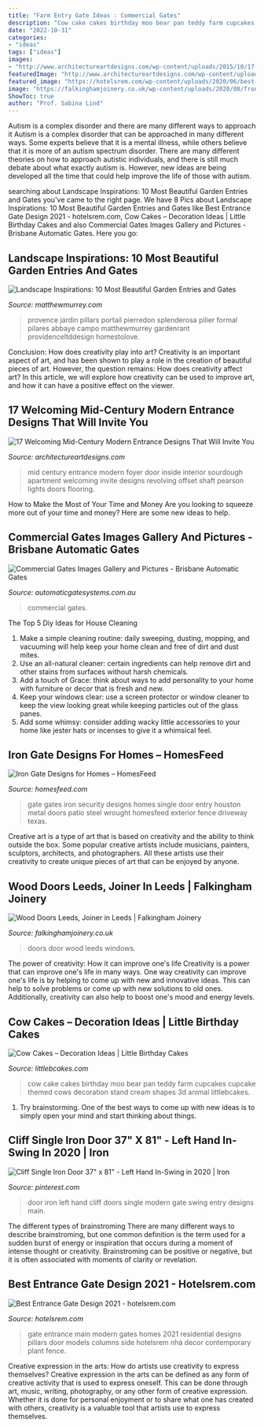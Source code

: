 ```yaml
---
title: "Farm Entry Gate Ideas : Commercial Gates"
description: "Cow cake cakes birthday moo bear pan teddy farm cupcakes cupcake themed cows decoration stand cream shapes 3d animal littlebcakes"
date: "2022-10-31"
categories:
- "ideas"
tags: ["ideas"]
images:
- "http://www.architectureartdesigns.com/wp-content/uploads/2015/10/17-Welcoming-Mid-Century-Modern-Entrance-Designs-That-Will-Invite-You-Inside-13.jpg"
featuredImage: "http://www.architectureartdesigns.com/wp-content/uploads/2015/10/17-Welcoming-Mid-Century-Modern-Entrance-Designs-That-Will-Invite-You-Inside-13.jpg"
featured_image: "https://hotelsrem.com/wp-content/uploads/2020/06/best-entrance-gate-design-elegant-jacopobagaglio-entrance-gate-design-of-best-entrance-gate-design.jpg"
image: "https://falkinghamjoinery.co.uk/wp-content/uploads/2020/08/front-door-8-1.jpg"
ShowToc: true
author: "Prof. Sabina Lind"
---
```



Autism is a complex disorder and there are many different ways to approach it
Autism is a complex disorder that can be approached in many different ways. Some experts believe that it is a mental illness, while others believe that it is more of an autism spectrum disorder. There are many different theories on how to approach autistic individuals, and there is still much debate about what exactly autism is. However, new ideas are being developed all the time that could help improve the life of those with autism.

	

		
searching about Landscape Inspirations: 10 Most Beautiful Garden Entries and Gates you've came to the right page. We have 8 Pics about Landscape Inspirations: 10 Most Beautiful Garden Entries and Gates like Best Entrance Gate Design 2021 - hotelsrem.com, Cow Cakes – Decoration Ideas | Little Birthday Cakes and also Commercial Gates Images Gallery and Pictures - Brisbane Automatic Gates. Here you go:
		
    
## Landscape Inspirations: 10 Most Beautiful Garden Entries And Gates

<img loading=lazy src="https://matthewmurrey.com/wp-content/uploads/2015/05/ProvidenceLTDDesign.jpg" onerror="this.onerror=null;this.src='https://tse2.mm.bing.net/th?id=OIP.N5T3CCelMwyF2R1XovoISwHaLH&amp;pid=15.1';" alt="Landscape Inspirations: 10 Most Beautiful Garden Entries and Gates">

_Source: matthewmurrey.com_

>provence jardin pillars portail pierredon splenderosa pilier formal pilares abbaye campo matthewmurrey gardenrant providenceltddesign homestolove. 

	

Conclusion: How does creativity play into art?
Creativity is an important aspect of art, and has been shown to play a role in the creation of beautiful pieces of art. However, the question remains: How does creativity affect art? In this article, we will explore how creativity can be used to improve art, and how it can have a positive effect on the viewer.

    
## 17 Welcoming Mid-Century Modern Entrance Designs That Will Invite You

<img loading=lazy src="http://www.architectureartdesigns.com/wp-content/uploads/2015/10/17-Welcoming-Mid-Century-Modern-Entrance-Designs-That-Will-Invite-You-Inside-13.jpg" onerror="this.onerror=null;this.src='https://tse2.mm.bing.net/th?id=OIP.a3wSRDio16sWTEvMMYZxLgAAAA&amp;pid=15.1';" alt="17 Welcoming Mid-Century Modern Entrance Designs That Will Invite You">

_Source: architectureartdesigns.com_

>mid century entrance modern foyer door inside interior sourdough apartment welcoming invite designs revolving offset shaft pearson lights doors flooring. 

	

How to Make the Most of Your Time and Money
Are you looking to squeeze more out of your time and money? Here are some new ideas to help.

    
## Commercial Gates Images Gallery And Pictures - Brisbane Automatic Gates

<img loading=lazy src="https://automaticgatesystems.com.au/wp-content/uploads/2018/01/C0121-1.jpg" onerror="this.onerror=null;this.src='https://tse2.mm.bing.net/th?id=OIP.tubtKykf6LMXR_n7Ihpu5AHaDB&amp;pid=15.1';" alt="Commercial Gates Images Gallery and Pictures - Brisbane Automatic Gates">

_Source: automaticgatesystems.com.au_

>commercial gates. 

	

The Top 5 Diy Ideas for House Cleaning
1. Make a simple cleaning routine: daily sweeping, dusting, mopping, and vacuuming will help keep your home clean and free of dirt and dust mites.
2. Use an all-natural cleaner: certain ingredients can help remove dirt and other stains from surfaces without harsh chemicals.
3. Add a touch of Grace: think about ways to add personality to your home with furniture or decor that is fresh and new.
4. Keep your windows clear: use a screen protector or window cleaner to keep the view looking great while keeping particles out of the glass panes.
5. Add some whimsy: consider adding wacky little accessories to your home like jester hats or incenses to give it a whimsical feel.

    
## Iron Gate Designs For Homes – HomesFeed

<img loading=lazy src="https://homesfeed.com/wp-content/uploads/2015/07/iron-security-gate-for-home-with-handle-feature.jpg" onerror="this.onerror=null;this.src='https://tse3.mm.bing.net/th?id=OIP.I6oswwYgW41iBdBEe7G6VgHaKs&amp;pid=15.1';" alt="Iron Gate Designs for Homes – HomesFeed">

_Source: homesfeed.com_

>gate gates iron security designs homes single door entry houston metal doors patio steel wrought homesfeed exterior fence driveway texas. 

	

Creative art is a type of art that is based on creativity and the ability to think outside the box. Some popular creative artists include musicians, painters, sculptors, architects, and photographers. All these artists use their creativity to create unique pieces of art that can be enjoyed by anyone.

    
## Wood Doors Leeds, Joiner In Leeds | Falkingham Joinery

<img loading=lazy src="https://falkinghamjoinery.co.uk/wp-content/uploads/2020/08/front-door-8-1.jpg" onerror="this.onerror=null;this.src='https://tse1.mm.bing.net/th?id=OIP.yxbO4PITwHVTDaBwwZRG3gHaJ4&amp;pid=15.1';" alt="Wood Doors Leeds, Joiner in Leeds | Falkingham Joinery">

_Source: falkinghamjoinery.co.uk_

>doors door wood leeds windows. 

	

The power of creativity: How it can improve one's life
Creativity is a power that can improve one's life in many ways. One way creativity can improve one's life is by helping to come up with new and innovative ideas. This can help to solve problems or come up with new solutions to old ones. Additionally, creativity can also help to boost one's mood and energy levels.

    
## Cow Cakes – Decoration Ideas | Little Birthday Cakes

<img loading=lazy src="http://www.littlebcakes.com/wp-content/uploads/2014/01/Cow-Cakes.jpg" onerror="this.onerror=null;this.src='https://tse2.mm.bing.net/th?id=OIP.Co36Dedvm41VHW_0Jnuv4gHaJ4&amp;pid=15.1';" alt="Cow Cakes – Decoration Ideas | Little Birthday Cakes">

_Source: littlebcakes.com_

>cow cake cakes birthday moo bear pan teddy farm cupcakes cupcake themed cows decoration stand cream shapes 3d animal littlebcakes. 

	

1. Try brainstorming. One of the best ways to come up with new ideas is to simply open your mind and start thinking about things.

    
## Cliff Single Iron Door 37&quot; X 81&quot; - Left Hand In-Swing In 2020 | Iron

<img loading=lazy src="https://i.pinimg.com/736x/a4/e4/b7/a4e4b7fa602bb006a4d0ae64b94ef93c.jpg" onerror="this.onerror=null;this.src='https://tse1.mm.bing.net/th?id=OIP.pliJvqMEUnWhuUSo0ElDLQHaLH&amp;pid=15.1';" alt="Cliff Single Iron Door 37&quot; x 81&quot; - Left Hand In-Swing in 2020 | Iron">

_Source: pinterest.com_

>door iron left hand cliff doors single modern gate swing entry designs main. 

	

The different types of brainstroming
There are many different ways to describe brainstroming, but one common definition is the term used for a sudden burst of energy or inspiration that occurs during a moment of intense thought or creativity. Brainstroming can be positive or negative, but it is often associated with moments of clarity or revelation.

    
## Best Entrance Gate Design 2021 - Hotelsrem.com

<img loading=lazy src="https://hotelsrem.com/wp-content/uploads/2020/06/best-entrance-gate-design-elegant-jacopobagaglio-entrance-gate-design-of-best-entrance-gate-design.jpg" onerror="this.onerror=null;this.src='https://tse2.mm.bing.net/th?id=OIP.tmxAc4wbjiS0FVr1Axv08wHaJ4&amp;pid=15.1';" alt="Best Entrance Gate Design 2021 - hotelsrem.com">

_Source: hotelsrem.com_

>gate entrance main modern gates homes 2021 residential designs pillars door models columns side hotelsrem nhà decor contemporary plant fence. 

	

Creative expression in the arts: How do artists use creativity to express themselves?
Creative expression in the arts can be defined as any form of creative activity that is used to express oneself. This can be done through art, music, writing, photography, or any other form of creative expression. Whether it is done for personal enjoyment or to share what one has created with others, creativity is a valuable tool that artists use to express themselves.

